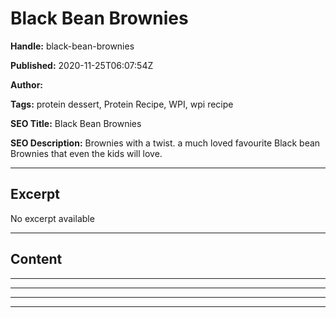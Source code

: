 # Black Bean Brownies

**Handle:** black-bean-brownies

**Published:** 2020-11-25T06:07:54Z

**Author:**  

**Tags:** protein dessert, Protein Recipe, WPI, wpi recipe

**SEO Title:** Black Bean Brownies

**SEO Description:** Brownies with a twist. a much loved favourite Black bean Brownies that even the kids will love.

---

## Excerpt

No excerpt available

---

## Content

---

---

---

---

